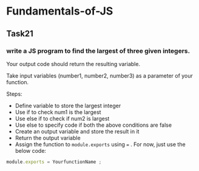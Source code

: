 # Fundamentals-of-JS
## Task21
### write a JS program to find the largest of three given integers.

 Your output code should return the resulting variable.

Take input variables (number1, number2, number3) as a parameter of your function.

Steps:

- Define variable to store the largest integer
- Use if to check num1 is the largest
- Use else if to check if num2 is largest
- Use else to specify code if both the above conditions are false
- Create an output variable and store the result in it
- Return the output variable
- Assign the function to `module.exports` using `=` . For now, just use the below code:

```js
module.exports = YourfunctionName ;
```
